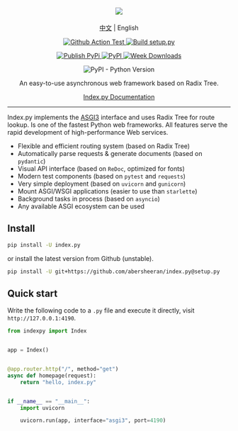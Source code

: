<div align="center">

<h1>
<img style="max-width:100%;" src="https://raw.githubusercontent.com/abersheeran/index.py/master/index.py.png" />
</h1>

<p>
<a href="https://github.com/abersheeran/index.py/tree/master/README.md">中文</a>
|
English
</p>

<p>
<a href="https://github.com/abersheeran/index.py/actions?query=workflow%3ATest">
<img src="https://github.com/abersheeran/index.py/workflows/Test/badge.svg" alt="Github Action Test" />
</a>

<a href="https://github.com/abersheeran/index.py/actions?query=workflow%3A%22Build+setup.py%22">
<img src="https://github.com/abersheeran/index.py/workflows/Build%20setup.py/badge.svg" alt="Build setup.py" />
</a>
</p>

<p>
<a href="https://github.com/abersheeran/index.py/actions?query=workflow%3A%22Publish+PyPi%22">
<img src="https://github.com/abersheeran/index.py/workflows/Publish%20PyPi/badge.svg" alt="Publish PyPi" />
</a>

<a href="https://pypi.org/project/index.py/">
<img src="https://img.shields.io/pypi/v/index.py" alt="PyPI" />
</a>

<a href="https://pepy.tech/project/index-py/week">
<img src="https://pepy.tech/badge/index-py/week" alt="Week Downloads">
</a>
</p>

<p>
<img src="https://img.shields.io/pypi/pyversions/index.py" alt="PyPI - Python Version" />
</p>

An easy-to-use asynchronous web framework based on Radix Tree.

<a href="https://index-py.abersheeran.com">Index.py Documentation</a>

</div>

---

Index.py implements the [ASGI3](http://asgi.readthedocs.io/en/latest/) interface and uses Radix Tree for route lookup. Is one of the fastest Python web frameworks. All features serve the rapid development of high-performance Web services.

- Flexible and efficient routing system (based on Radix Tree)
- Automatically parse requests & generate documents (based on `pydantic`)
- Visual API interface (based on `ReDoc`, optimized for fonts)
- Modern test components (based on `pytest` and `requests`)
- Very simple deployment (based on `uvicorn` and `gunicorn`)
- Mount ASGI/WSGI applications (easier to use than `starlette`)
- Background tasks in process (based on `asyncio`)
- Any available ASGI ecosystem can be used

## Install

```bash
pip install -U index.py
```

or install the latest version from Github (unstable).

```bash
pip install -U git+https://github.com/abersheeran/index.py@setup.py
```

## Quick start

Write the following code to a `.py` file and execute it directly, visit `http://127.0.0.1:4190`.

```python
from indexpy import Index


app = Index()


@app.router.http("/", method="get")
async def homepage(request):
    return "hello, index.py"


if __name__ == "__main__":
    import uvicorn

    uvicorn.run(app, interface="asgi3", port=4190)
```
